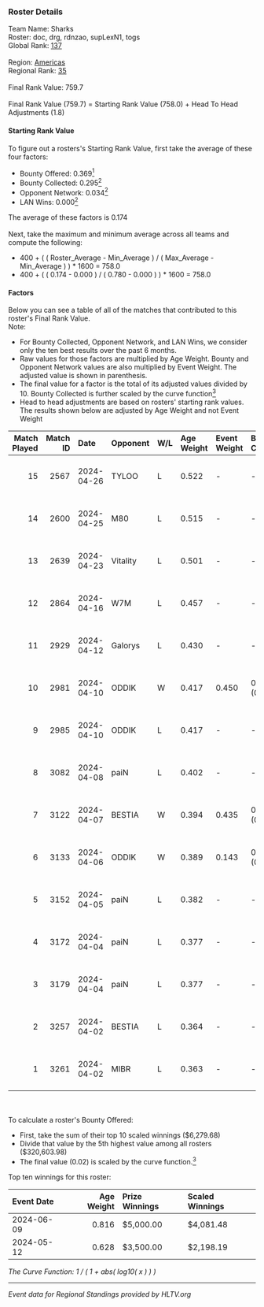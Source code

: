 ### Roster Details<br />
Team Name: Sharks<br />
Roster: doc, drg, rdnzao, supLexN1, togs<br />
Global Rank: [137](../standings_global.md)<br />
<br />
Region: [Americas]( ../standings_americas.md)<br />
Regional Rank: [35]( ../standings_americas.md)<br />
<br />
Final Rank Value:  759.7<br />
<br />
Final Rank Value (759.7) = Starting Rank Value (758.0) + Head To Head Adjustments (1.8)<br />

#### Starting Rank Value<br />
To figure out a rosters's Starting Rank Value, first take the average of these four factors:<br />
- Bounty Offered: 0.369[<sup>1</sup>](#table2)
- Bounty Collected: 0.295[<sup>2</sup>](#table1)
- Opponent Network: 0.034[<sup>2</sup>](#table1)
- LAN Wins: 0.000[<sup>2</sup>](#table1)

The average of these factors is 0.174<br />
<br />
Next, take the maximum and minimum average across all teams and compute the following:<br />
- 400 + ( ( Roster_Average - Min_Average ) / ( Max_Average - Min_Average ) ) * 1600 = 758.0
- 400 + ( ( 0.174 - 0.000 ) / ( 0.780 - 0.000 ) ) * 1600 = 758.0


#### Factors<br />
Below you can see a table of all of the matches that contributed to this roster's Final Rank Value.<br />
Note:<br />

- For Bounty Collected, Opponent Network, and LAN Wins, we consider only the ten best results over the past 6 months.
- Raw values for those factors are multiplied by Age Weight. Bounty and Opponent Network values are also multiplied by Event Weight. The adjusted value is shown in parenthesis.
- The final value for a factor is the total of its adjusted values divided by 10. Bounty Collected is further scaled by the curve function[<sup>3</sup>](#curveFunction)
- Head to head adjustments are based on rosters' starting rank values. The results shown below are adjusted by Age Weight and not Event Weight
<span id="table1"></span><br />


| Match Played | Match ID | Date       | Opponent | W/L | Age Weight | Event Weight | Bounty Collected | Opponent Network | LAN Wins  | H2H Adj. | Roster                            |
| -: | -: | :- | :- | :- | :- | :- | :- | :- | :- | -: | :- |
|           15 |     2567 | 2024-04-26 | TYLOO    | L   | 0.522      | -            | -                | -                | -         |    -8.16 | doc, drg, rdnzao, supLexN1, togs  |
|           14 |     2600 | 2024-04-25 | M80      | L   | 0.515      | -            | -                | -                | -         |    -1.14 | doc, drg, rdnzao, supLexN1, togs  |
|           13 |     2639 | 2024-04-23 | Vitality | L   | 0.501      | -            | -                | -                | -         |    -0.04 | doc, drg, rdnzao, supLexN1, togs  |
|           12 |     2864 | 2024-04-16 | W7M      | L   | 0.457      | -            | -                | -                | -         |    -5.95 | doc, drg, rdnzao, supLexN1, togs  |
|           11 |     2929 | 2024-04-12 | Galorys  | L   | 0.430      | -            | -                | -                | -         |    -4.46 | doc, drg, rdnzao, supLexN1, togs  |
|           10 |     2981 | 2024-04-10 | ODDIK    | W   | 0.417      | 0.450        | 0.099 (0.019)    | 0.823 (0.154)    | 0 (0.000) |     9.66 | doc, drg, lukiz, rdnzao, supLexN1 |
|            9 |     2985 | 2024-04-10 | ODDIK    | L   | 0.417      | -            | -                | -                | -         |    -3.50 | doc, drg, lukiz, rdnzao, supLexN1 |
|            8 |     3082 | 2024-04-08 | paiN     | L   | 0.402      | -            | -                | -                | -         |    -0.34 | doc, drg, rdnzao, supLexN1, togs  |
|            7 |     3122 | 2024-04-07 | BESTIA   | W   | 0.394      | 0.435        | 0.096 (0.016)    | 0.793 (0.136)    | 0 (0.000) |     9.69 | doc, drg, rdnzao, supLexN1, togs  |
|            6 |     3133 | 2024-04-06 | ODDIK    | W   | 0.389      | 0.143        | 0.099 (0.006)    | 0.823 (0.046)    | 0 (0.000) |     9.46 | doc, drg, gafolo, supLexN1, togs  |
|            5 |     3152 | 2024-04-05 | paiN     | L   | 0.382      | -            | -                | -                | -         |    -0.28 | doc, drg, gafolo, supLexN1, togs  |
|            4 |     3172 | 2024-04-04 | paiN     | L   | 0.377      | -            | -                | -                | -         |    -0.28 | doc, drg, gafolo, supLexN1, togs  |
|            3 |     3179 | 2024-04-04 | paiN     | L   | 0.377      | -            | -                | -                | -         |    -0.28 | doc, drg, gafolo, supLexN1, togs  |
|            2 |     3257 | 2024-04-02 | BESTIA   | L   | 0.364      | -            | -                | -                | -         |    -2.33 | doc, drg, rdnzao, supLexN1, togs  |
|            1 |     3261 | 2024-04-02 | MIBR     | L   | 0.363      | -            | -                | -                | -         |    -0.30 | doc, drg, rdnzao, supLexN1, togs  |

<br />
<span id="table2"></span><br />
To calculate a roster's Bounty Offered:<br />

- First, take the sum of their top 10 scaled winnings ($6,279.68)
- Divide that value by the 5th highest value among all rosters ($320,603.98)
- The final value (0.02) is scaled by the curve function.[<sup>3</sup>](#curveFunction)

Top ten winnings for this roster:<br />

| Event Date | Age Weight | Prize Winnings | Scaled Winnings |
| :- | -: | :- | :- |
| 2024-06-09 |      0.816 | $5,000.00      | $4,081.48       |
| 2024-05-12 |      0.628 | $3,500.00      | $2,198.19       |


<span id="curveFunction"></span>_The Curve Function: 1 / ( 1 + abs( log10( x ) ) )_<br />

---
_Event data for Regional Standings provided by HLTV.org_<br />
